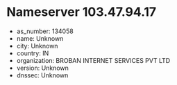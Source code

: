 # Nameserver 103.47.94.17

* as_number: 134058
* name: Unknown
* city: Unknown
* country: IN
* organization: BROBAN INTERNET SERVICES PVT LTD
* version: Unknown
* dnssec: Unknown

